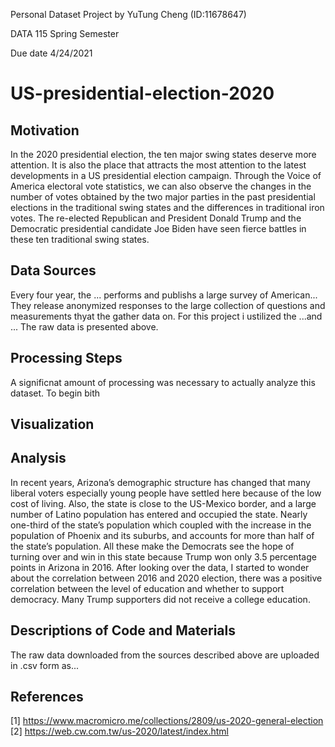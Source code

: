 Personal Dataset Project by YuTung Cheng (ID:11678647)

DATA 115 Spring Semester

Due date 4/24/2021

# US-presidential-election-2020
## Motivation

In the 2020 presidential election, the ten major swing states deserve more attention. It is also the place that attracts the most attention to the latest developments in a US presidential election campaign. Through the Voice of America electoral vote statistics, we can also observe the changes in the number of votes obtained by the two major parties in the past presidential elections in the traditional swing states and the differences in traditional iron votes. The re-elected Republican and President Donald Trump and the Democratic presidential candidate Joe Biden have seen fierce battles in these ten traditional swing states.

## Data Sources

Every four year, the ... performs and publishs a large survey of American... They release anonymized responses to the large collection of questions and measurements thyat the gather data on. For this project i ustilized the ...and ... The raw data is presented above. 

## Processing Steps
A significnat amount of processing was necessary to actually analyze this dataset. To begin bith 

## Visualization


## Analysis
In recent years, Arizona’s demographic structure has changed that many liberal voters especially young people have settled here because of the low cost of living. Also, the state is close to the US-Mexico border, and a large number of Latino population has entered and occupied the state. Nearly one-third of the state’s population which coupled with the increase in the population of Phoenix and its suburbs, and accounts for more than half of the state’s population. All these make the Democrats see the hope of turning over and win in this state because Trump won only 3.5 percentage points in Arizona in 2016. 
After looking over the data, I started to wonder about the correlation between 2016 and 2020 election, there was a positive correlation between the level of education and whether to support democracy. Many Trump supporters did not receive a college education.

## Descriptions of Code and Materials
The raw data downloaded from the sources described above are uploaded in .csv form as...


## References
[1] https://www.macromicro.me/collections/2809/us-2020-general-election
[2] https://web.cw.com.tw/us-2020/latest/index.html
